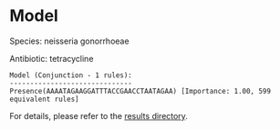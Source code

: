 
# Model

Species: neisseria gonorrhoeae

Antibiotic: tetracycline

```
Model (Conjunction - 1 rules):
------------------------------
Presence(AAAATAGAAGGATTTACCGAACCTAATAGAA) [Importance: 1.00, 599 equivalent rules]

```

For details, please refer to the [results directory](../../../../../results/scm_b/neisseria+gonorrhoeae/tetracycline/repeat_7/).

